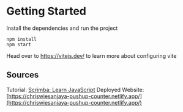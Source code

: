 # Getting Started

Install the dependencies and run the project

```
npm install
npm start
```

Head over to https://vitejs.dev/ to learn more about configuring vite

## Sources

Tutorial: [Scrimba: Learn JavaScript](https://scrimba.com/learn-javascript-c0v)
Deployed Website: [https://chriswiesanjaya-pushup-counter.netlify.app/](https://chriswiesanjaya-pushup-counter.netlify.app/)
